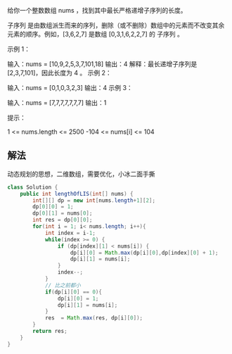 给你一个整数数组 nums ，找到其中最长严格递增子序列的长度。

子序列 是由数组派生而来的序列，删除（或不删除）数组中的元素而不改变其余元素的顺序。例如，[3,6,2,7] 是数组 [0,3,1,6,2,2,7] 的
子序列
。


示例 1：

输入：nums = [10,9,2,5,3,7,101,18]
输出：4
解释：最长递增子序列是 [2,3,7,101]，因此长度为 4 。
示例 2：

输入：nums = [0,1,0,3,2,3]
输出：4
示例 3：

输入：nums = [7,7,7,7,7,7,7]
输出：1


提示：

1 <= nums.length <= 2500
-104 <= nums[i] <= 104
 
## 解法
动态规划的思想，二维数组，需要优化，小冰二面手撕
```java
class Solution {
    public int lengthOfLIS(int[] nums) {
        int[][] dp = new int[nums.length+1][2];
        dp[0][0] = 1;
        dp[0][1] = nums[0];
        int res = dp[0][0];
        for(int i = 1; i< nums.length; i++){
            int index = i-1;
            while(index >= 0) {
                if (dp[index][1] < nums[i]) {
                    dp[i][0] = Math.max(dp[i][0],dp[index][0] + 1);
                    dp[i][1] = nums[i];
                }
                index--;
            }
            // 比之前都小
            if(dp[i][0] == 0){
                dp[i][0] = 1;
                dp[i][1] = nums[i];
            }
            res  = Math.max(res, dp[i][0]);
        }
        return res;
    }
}
```